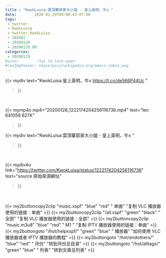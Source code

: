 ```yaml
---
title : "KwokLuisa:雲頂寨郭家大小姐 - 皇上英明，牛x "
date:        2020-01-29T09:08:43-07:00
tags:
 - twitter
 - KwokLuisa
 - twitter_KwokLuisa
 - 202001
 - 20200129
 - 20200129_09
categories:
 - 20200129
#icon:        "fas fa-lock-open"
#resImgTeaser: teaserpics/wikipedia.org/emacs-jokes.png
---
```


{{< mydiv text="KwokLuisa:皇上英明，牛x https://t.co/de566P44Uc "
>}}
<br>


{{< mymp4o mp4="20200128_1222174204256116736.mp4"
text="len 641059    627K"
>}}


{{< mydiv text="KwokLuisa:雲頂寨郭家大小姐 - 皇上英明，牛x "
>}}
<br>

{{< mydiv4o link="https://twitter.com/KwokLuisa/status/1222174204256116736"
text="source 原始來源網址"
>}}


<br>

{{< my2buttoncopy2clip "music.xspf"        "blue"   "red"    " 单曲"  "复制 VLC 播放器使用的链接：单曲" >}} {{< my2buttoncopy2clip "/all.xspf"         "green"  "black"  " 全部"  "复制 VLC 播放器使用的链接：全部" >}} {{< my2buttoncopy2clip "music.m3u8"        "blue"   "red"    " M1 "    "复制 IPTV 播放器使用的链接：单曲" >}} {{< my2buttongoto      "/hot/helpxspf/"    "green"  "blue"   " 播放器" "如何使用 VLC 播放器或者 IPTV 播放器的教程" >}} {{< my2buttongoto      "/hot/endothers/"   "blue"   "red"    " 月份"   "转到月份总目录" >}} {{< my2buttongoto      "/hot/alltags/"     "green"  "blue"   " 列表"   "转到文章总列表" >}} 
